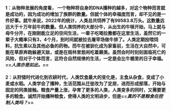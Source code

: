 #### 1：从物种发展的角度看， 一个物种将自身的DNA播种的越多，对这个物种而言就是成功的，因为成功的增加了族群的数量。但就个体的幸福度而言，却不见的是一件好事。就牛来说，2022年的统计，人类总共饲养了有99583.8万头。这数量远远大于十万年前牛的数量。但人类饲养的大部分牛，从出生的牛犊开始，马上就与母牛分开，在刚刚能立足的空间生活，一辈子吃喝拉撒都在这里生活，虽然它的一辈子大概率只有3，4个月，到时间就被拉去屠宰场做牛排了。人类定期投喂饲料，抗生素以及其他必备的药物。而牛在被驯化成为家畜前，生活在大自然中，可能在草原奔跑躲避天敌，或是在雨林里悠闲吃着蕨类。虽然会时时刻刻面临死亡的风险，但对于个体而言，这符合自然规律的生活，一定是会比牛棚里的日子幸福。*==人类亦是如此。==*
#### 2：从狩猎时代进化到农耕时代，人类饮食最大的变化是，主食从杂食，变成了小麦或水稻。人类学会了播种，生活范围从迁徙改为了定居，进而形成部落，开始与固定的同类接触。粮食产量上涨，孕育了更多的人类，人类变多的同时，又需要更多的粮食。诚然开始播种粮食，使得人类的文明进步，但是==*真的不是粮食在控制人类吗？*==